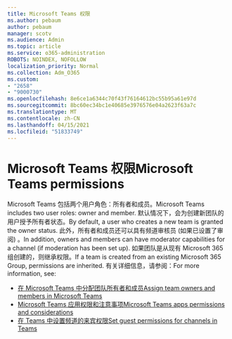 ```yaml
---
title: Microsoft Teams 权限
ms.author: pebaum
author: pebaum
manager: scotv
ms.audience: Admin
ms.topic: article
ms.service: o365-administration
ROBOTS: NOINDEX, NOFOLLOW
localization_priority: Normal
ms.collection: Adm_O365
ms.custom:
- "2658"
- "9000730"
ms.openlocfilehash: 8e6ce1a6344c70f43f76164612bc55b95a61e97d
ms.sourcegitcommit: 8bc60ec34bc1e40685e3976576e04a2623f63a7c
ms.translationtype: MT
ms.contentlocale: zh-CN
ms.lasthandoff: 04/15/2021
ms.locfileid: "51833749"
---
```

# <a name="microsoft-teams-permissions"></a><span data-ttu-id="2f7a6-102">Microsoft Teams 权限</span><span class="sxs-lookup"><span data-stu-id="2f7a6-102">Microsoft Teams permissions</span></span>

<span data-ttu-id="2f7a6-103">Microsoft Teams 包括两个用户角色：所有者和成员。</span><span class="sxs-lookup"><span data-stu-id="2f7a6-103">Microsoft Teams includes two user roles: owner and member.</span></span> <span data-ttu-id="2f7a6-104">默认情况下，会为创建新团队的用户授予所有者状态。</span><span class="sxs-lookup"><span data-stu-id="2f7a6-104">By default, a user who creates a new team is granted the owner status.</span></span> <span data-ttu-id="2f7a6-105">此外，所有者和成员还可以具有频道审核员 (如果已设置了审阅) 。</span><span class="sxs-lookup"><span data-stu-id="2f7a6-105">In addition, owners and members can have moderator capabilities for a channel (if moderation has been set up).</span></span> <span data-ttu-id="2f7a6-106">如果团队是从现有 Microsoft 365 组创建的，则继承权限。</span><span class="sxs-lookup"><span data-stu-id="2f7a6-106">If a team is created from an existing Microsoft 365 Group, permissions are inherited.</span></span> <span data-ttu-id="2f7a6-107">有关详细信息，请参阅：</span><span class="sxs-lookup"><span data-stu-id="2f7a6-107">For more information, see:</span></span>

- [<span data-ttu-id="2f7a6-108">在 Microsoft Teams 中分配团队所有者和成员</span><span class="sxs-lookup"><span data-stu-id="2f7a6-108">Assign team owners and members in Microsoft Teams</span></span>](https://docs.microsoft.com/microsoftteams/assign-roles-permissions)
- [<span data-ttu-id="2f7a6-109">Microsoft Teams 应用权限和注意事项</span><span class="sxs-lookup"><span data-stu-id="2f7a6-109">Microsoft Teams apps permissions and considerations</span></span>](https://docs.microsoft.com/microsoftteams/app-permissions)
- [<span data-ttu-id="2f7a6-110">在 Teams 中设置频道的来宾权限</span><span class="sxs-lookup"><span data-stu-id="2f7a6-110">Set guest permissions for channels in Teams</span></span>](https://support.office.com/article/4756c468-2746-4bfd-a582-736d55fcc169)
